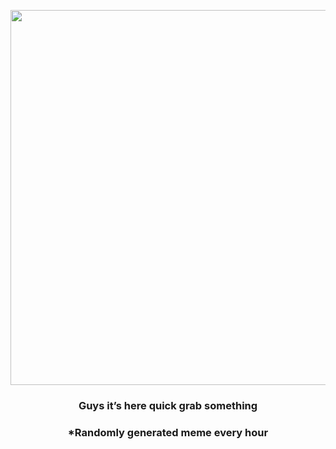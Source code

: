 <p align="center">
        <img src="https://i.redd.it/3ptnvwfnjys91.jpg" width="600" height="600">
        </p>
        <h3 align="center">Guys it’s here quick grab something</h3>
        <h3 align="center">*Randomly generated meme every hour</h3>
    